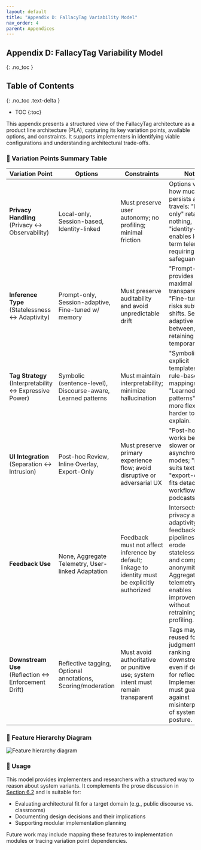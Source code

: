 ```yaml
---
layout: default
title: "Appendix D: FallacyTag Variability Model"
nav_order: 4
parent: Appendices
---
```


## Appendix D: FallacyTag Variability Model
{: .no_toc }

## Table of Contents
{: .no_toc .text-delta }

- TOC
{:toc}

This appendix presents a structured view of the FallacyTag architecture as a product line architecture (PLA), capturing its key variation points, available options, and constraints. It supports implementers in identifying viable configurations and understanding architectural trade-offs.

### 🔧 Variation Points Summary Table

| Variation Point      | Options                                                      | Constraints                                                                                      | Notes                                                                                                                                                         |
| -------------------- | ------------------------------------------------------------ | ------------------------------------------------------------------------------------------------ | ------------------------------------------------------------------------------------------------------------------------------------------------------------- |
| **Privacy Handling** (Privacy ↔ Observability) | Local-only, Session-based, Identity-linked                   | Must preserve user autonomy; no profiling; minimal friction                                      | Options vary in how much data persists and travels: "local-only" retains nothing, "identity-linked" enables long-term telemetry, requiring strong safeguards. |
| **Inference Type** (Statelessness ↔ Adaptivity)  | Prompt-only, Session-adaptive, Fine-tuned w/ memory          | Must preserve auditability and avoid unpredictable drift                                         | "Prompt-only" provides maximal transparency. "Fine-tuned" risks subtle shifts. Session-adaptive sits in between, retaining state temporarily.                 |
| **Tag Strategy**  (Interpretability ↔ Expressive Power)   | Symbolic (sentence-level), Discourse-aware, Learned patterns | Must maintain interpretability; minimize hallucination                                           | "Symbolic" uses explicit templates and rule-based mappings. "Learned patterns" are more flexible but harder to explain.                                       |
| **UI Integration** (Separation ↔ Intrusion)  | Post-hoc Review, Inline Overlay, Export-Only                 | Must preserve primary experience flow; avoid disruptive or adversarial UX                        | "Post-hoc" works best in slower or asynchronous modes; "inline" suits text; "export-only" fits detached workflows like podcasts.                              |
| **Feedback Use**  | None, Aggregate Telemetry, User-linked Adaptation            | Feedback must not affect inference by default; linkage to identity must be explicitly authorized | Intersects both privacy and adaptivity: feedback pipelines can erode statelessness and compromise anonymity. Aggregate telemetry enables improvement without retraining or profiling.                |
| **Downstream Use** (Reflection ↔ Enforcement Drift) | Reflective tagging, Optional annotations, Scoring/moderation | Must avoid authoritative or punitive use; system intent must remain transparent | Tags may be reused for judgment or ranking downstream, even if designed for reflection. Implementers must guard against misinterpretation of system posture. |

### 🧭 Feature Hierarchy Diagram

![Feature hierarchy diagram](/fallacytag/assets/images/Appendix%20D%20-%20Feature%20Hierarchy%20Diagram.svg)

### 📌 Usage

This model provides implementers and researchers with a structured way to reason about system variants. It complements the prose discussion in [Section 6.2](/fallacytag/pages/06-how-it-works) and is suitable for:

- Evaluating architectural fit for a target domain (e.g., public discourse vs. classrooms)
- Documenting design decisions and their implications
- Supporting modular implementation planning

Future work may include mapping these features to implementation modules or tracing variation point dependencies.
